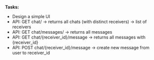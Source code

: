 **Tasks:**

- Design a simple UI
- API: GET chat/ -> returns all chats (with distinct receivers) -> list of receivers
- API: GET chat/messages/ -> returns all messages
- API: GET chat/{receiver_id}/message -> returns all messages with {receiver_id}
- API: POST chat/{receiver_id}/message -> create new message from user to receiver_id
